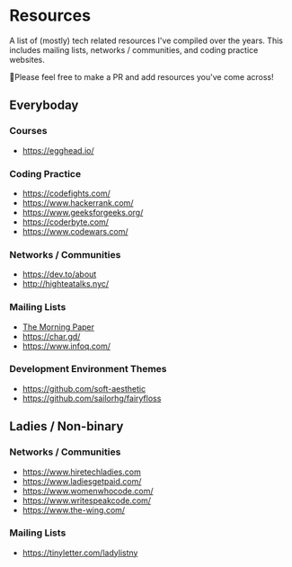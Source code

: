 # Resources

A list of (mostly) tech related resources I've compiled over the years. This includes mailing lists, networks / communities, and coding practice websites.

🌟Please feel free to make a PR and add resources you've come across!

## Everyboday

### Courses

- https://egghead.io/

### Coding Practice

- https://codefights.com/
- https://www.hackerrank.com/
- https://www.geeksforgeeks.org/
- https://coderbyte.com/
- https://www.codewars.com/

### Networks / Communities

- https://dev.to/about
- http://highteatalks.nyc/

### Mailing Lists

- [The Morning Paper](https://blog.acolyer.org/email-subs/)
- https://char.gd/
- https://www.infoq.com/

### Development Environment Themes

- https://github.com/soft-aesthetic
- https://github.com/sailorhg/fairyfloss

## Ladies / Non-binary

### Networks / Communities

- https://www.hiretechladies.com
- https://www.ladiesgetpaid.com/
- https://www.womenwhocode.com/
- https://www.writespeakcode.com/
- https://www.the-wing.com/

### Mailing Lists

- https://tinyletter.com/ladylistny
